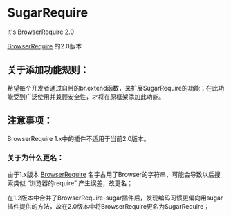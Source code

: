 # SugarRequire
It's BrowserRequire 2.0

[BrowserRequire](https://github.com/kirakiray/BrowserRequire) 的2.0版本

## 关于添加功能规则：

希望每个开发者通过自带的br.extend函数，来扩展SugarRequire的功能；在此功能受到广泛使用并兼顾安全性，才将在原框架添加此功能。

## 注意事项：

BrowserRequire 1.x中的插件不适用于当前2.0版本。

### 关于为什么更名：

由于1.x版本 [BrowserRequire](https://github.com/kirakiray/BrowserRequire) 名字占用了Browser的字符串，可能会导致以后搜索类似 “浏览器的require” 产生误差，故更名；

在1.2版本中合并了BrowserRequire-sugar插件后，发现编码习惯更偏向用sugar插件提供的方法，故在2.0版本中将BrowserRequire更名为SugarRequire；
